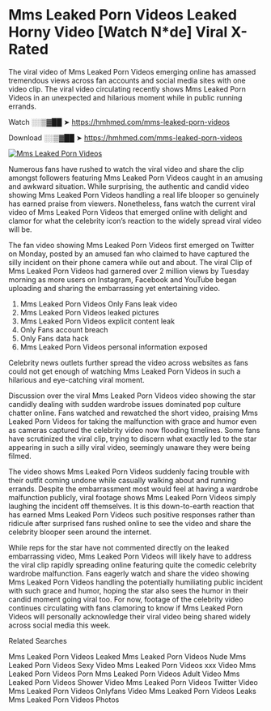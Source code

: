 ﻿# Mms Leaked Porn Videos Leaked Horny Video [Watch N*de] Viral X-Rated

The viral video of ﻿Mms Leaked Porn Videos emerging online has amassed tremendous views across fan accounts and social media sites with one video clip. The viral video circulating recently shows ﻿Mms Leaked Porn Videos in an unexpected and hilarious moment while in public running errands. 

Watch ░░▒▓██ ➤ https://hmhmed.com/mms-leaked-porn-videos

Download ░░▒▓██ ➤ https://hmhmed.com/mms-leaked-porn-videos

[![Mms Leaked Porn Videos](https://i.imgur.com/dJHk4Zq.gif)](https://hmhmed.com/mms-leaked-porn-videos)

Numerous fans have rushed to watch the viral video and share the clip amongst followers featuring ﻿Mms Leaked Porn Videos caught in an amusing and awkward situation. While surprising, the authentic and candid video showing ﻿Mms Leaked Porn Videos handling a real life blooper so genuinely has earned praise from viewers. Nonetheless, fans watch the current viral video of ﻿Mms Leaked Porn Videos that emerged online with delight and clamor for what the celebrity icon’s reaction to the widely spread viral video will be.

The fan video showing ﻿Mms Leaked Porn Videos first emerged on Twitter on Monday, posted by an amused fan who claimed to have captured the silly incident on their phone camera while out and about. The viral Clip of ﻿Mms Leaked Porn Videos had garnered over 2 million views by Tuesday morning as more users on Instagram, Facebook and YouTube began uploading and sharing the embarrassing yet entertaining video. 

1. ﻿Mms Leaked Porn Videos Only Fans leak video
2. ﻿Mms Leaked Porn Videos leaked pictures
3. ﻿Mms Leaked Porn Videos explicit content leak
4. Only Fans account breach
5. Only Fans data hack
6. ﻿Mms Leaked Porn Videos personal information exposed

Celebrity news outlets further spread the video across websites as fans could not get enough of watching ﻿Mms Leaked Porn Videos in such a hilarious and eye-catching viral moment. 

Discussion over the viral ﻿Mms Leaked Porn Videos video showing the star candidly dealing with sudden wardrobe issues dominated pop culture chatter online. Fans watched and rewatched the short video, praising ﻿Mms Leaked Porn Videos for taking the malfunction with grace and humor even as cameras captured the celebrity video now flooding timelines. Some fans have scrutinized the viral clip, trying to discern what exactly led to the star appearing in such a silly viral video, seemingly unaware they were being filmed.

The video shows ﻿Mms Leaked Porn Videos suddenly facing trouble with their outfit coming undone while casually walking about and running errands. Despite the embarrassment most would feel at having a wardrobe malfunction publicly, viral footage shows ﻿Mms Leaked Porn Videos simply laughing the incident off themselves. It is this down-to-earth reaction that has earned ﻿Mms Leaked Porn Videos such positive responses rather than ridicule after surprised fans rushed online to see the video and share the celebrity blooper seen around the internet.  

While reps for the star have not commented directly on the leaked embarrassing video, ﻿Mms Leaked Porn Videos will likely have to address the viral clip rapidly spreading online featuring quite the comedic celebrity wardrobe malfunction. Fans eagerly watch and share the video showing ﻿Mms Leaked Porn Videos handling the potentially humiliating public incident with such grace and humor, hoping the star also sees the humor in their candid moment going viral too. For now, footage of the celebrity video continues circulating with fans clamoring to know if ﻿Mms Leaked Porn Videos will personally acknowledge their viral video being shared widely across social media this week.

Related Searches

﻿Mms Leaked Porn Videos Leaked
﻿Mms Leaked Porn Videos Nude
﻿Mms Leaked Porn Videos Sexy Video
﻿Mms Leaked Porn Videos xxx Video
﻿Mms Leaked Porn Videos Porn
﻿Mms Leaked Porn Videos Adult Video
﻿Mms Leaked Porn Videos Shower Video
﻿Mms Leaked Porn Videos Twitter Video
﻿Mms Leaked Porn Videos Onlyfans Video
﻿Mms Leaked Porn Videos Leaks
﻿Mms Leaked Porn Videos Photos